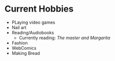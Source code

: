 Current Hobbies
=====
* PLaying video games 
* Nail art 
* Reading/Audiobooks
    * Currently reading: _The master and Margarita_
* Fashion 
* WebComics 
* Making Bread 

